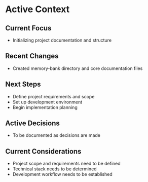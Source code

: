 # Active Context

## Current Focus
- Initializing project documentation and structure

## Recent Changes
- Created memory-bank directory and core documentation files

## Next Steps
- Define project requirements and scope
- Set up development environment
- Begin implementation planning

## Active Decisions
- To be documented as decisions are made

## Current Considerations
- Project scope and requirements need to be defined
- Technical stack needs to be determined
- Development workflow needs to be established 